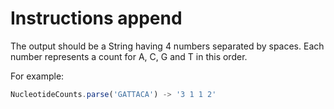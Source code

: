 # Instructions append

The output should be a String having 4 numbers separated by spaces. Each number represents a count for A, C, G and T in this order.

For example:
```javascript
NucleotideCounts.parse('GATTACA') -> '3 1 1 2'
```
